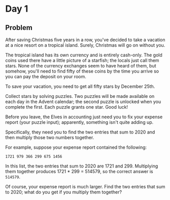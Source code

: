 # Day 1  

## Problem  
After saving Christmas five years in a row, you've decided to take a vacation at a nice resort on a tropical island. Surely, Christmas will go on without you.  

The tropical island has its own currency and is entirely cash-only. The gold coins used there have a little picture of a starfish; the locals just call them stars. None of the currency exchanges seem to have heard of them, but somehow, you'll need to find fifty of these coins by the time you arrive so you can pay the deposit on your room.  

To save your vacation, you need to get all fifty stars by December 25th.  

Collect stars by solving puzzles. Two puzzles will be made available on each day in the Advent calendar; the second puzzle is unlocked when you complete the first. Each puzzle grants one star. Good luck!  

Before you leave, the Elves in accounting just need you to fix your expense report (your puzzle input); apparently, something isn't quite adding up.  

Specifically, they need you to find the two entries that sum to 2020 and then multiply those two numbers together.  

For example, suppose your expense report contained the following:  

`1721
979
366
299
675
1456`

In this list, the two entries that sum to 2020 are 1721 and 299. Multiplying them together produces 1721 * 299 = 514579, so the correct answer is `514579`.

Of course, your expense report is much larger. Find the two entries that sum to 2020; what do you get if you multiply them together?
